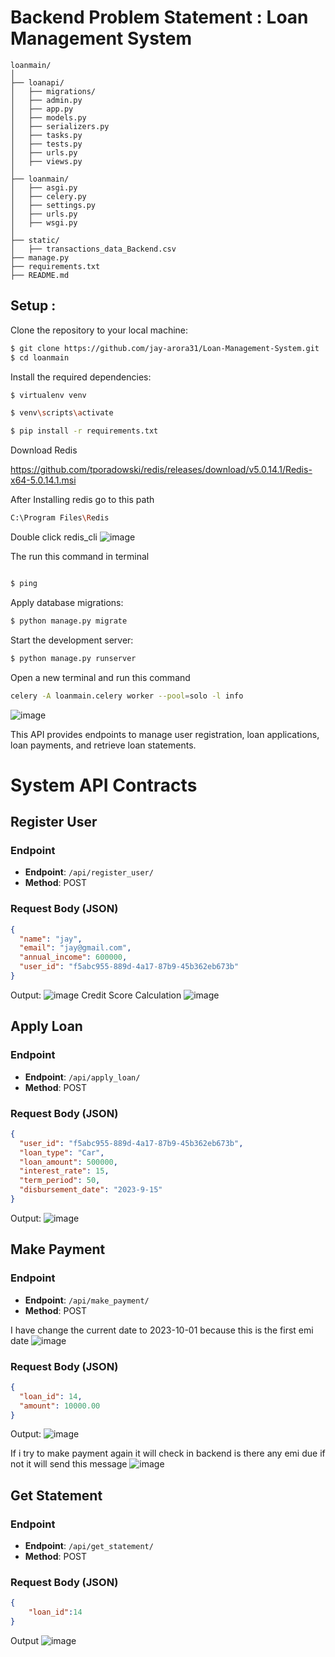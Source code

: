 
# Backend Problem Statement : Loan Management System


```plaintext
loanmain/
│
├── loanapi/
│   ├── migrations/
│   ├── admin.py
│   ├── app.py
│   ├── models.py
│   ├── serializers.py
│   ├── tasks.py
│   ├── tests.py
│   ├── urls.py
│   ├── views.py
│
├── loanmain/
│   ├── asgi.py
│   ├── celery.py
│   ├── settings.py
│   ├── urls.py
│   ├── wsgi.py
│
├── static/
│   ├── transactions_data_Backend.csv
├── manage.py
├── requirements.txt
├── README.md

```

<h2>Setup :</h2>

Clone the repository to your local machine:
```sh
$ git clone https://github.com/jay-arora31/Loan-Management-System.git
$ cd loanmain
```
Install the required dependencies:
```sh
$ virtualenv venv


```
```sh
$ venv\scripts\activate


```
```sh
$ pip install -r requirements.txt


```
Download Redis

https://github.com/tporadowski/redis/releases/download/v5.0.14.1/Redis-x64-5.0.14.1.msi

After Installing redis go to this path
```sh
C:\Program Files\Redis
```
Double click redis_cli
![image](https://github.com/jay-arora31/Loan-Management-System/assets/68243425/433d1b38-8af0-4397-b4da-c48a354a49e7)

The run this command in terminal

```sh

$ ping


```
Apply database migrations:
```sh
$ python manage.py migrate


```

Start the development server:
```sh
$ python manage.py runserver


```
Open a new terminal and run this command

```sh
celery -A loanmain.celery worker --pool=solo -l info
```
![image](https://github.com/jay-arora31/Loan-Management-System/assets/68243425/9e03ff82-bdb6-44be-8d9d-a8c90484ed53)

This API provides endpoints to manage user registration, loan applications, loan payments, and retrieve loan statements.
# System API Contracts

## Register User
### Endpoint
- **Endpoint**: `/api/register_user/`
- **Method**: POST

### Request Body (JSON)
```json
{
  "name": "jay",
  "email": "jay@gmail.com",
  "annual_income": 600000,
  "user_id": "f5abc955-889d-4a17-87b9-45b362eb673b"
}

```
Output:
![image](https://github.com/jay-arora31/Loan-Management-System/assets/68243425/3cbc7407-30f1-4ff2-acd2-3e17b5ef40ce)
Credit Score Calculation
![image](https://github.com/jay-arora31/Loan-Management-System/assets/68243425/e044e391-3112-4aa6-b531-6b051b945e23)



## Apply Loan
### Endpoint
- **Endpoint**: `/api/apply_loan/`
- **Method**: POST

### Request Body (JSON)
```json
{
  "user_id": "f5abc955-889d-4a17-87b9-45b362eb673b",
  "loan_type": "Car",
  "loan_amount": 500000,
  "interest_rate": 15,
  "term_period": 50,
  "disbursement_date": "2023-9-15"
}

```
Output:
![image](https://github.com/jay-arora31/Loan-Management-System/assets/68243425/17e0a974-35f2-48e2-8223-ad9d6e76e7d0)


## Make Payment  
### Endpoint
- **Endpoint**: `/api/make_payment/`
- **Method**: POST

I have change the current date to 2023-10-01 because this is the first emi date
![image](https://github.com/jay-arora31/Loan-Management-System/assets/68243425/21cc5899-fb99-4696-9aec-d1c85294ca36)

### Request Body (JSON)
```json
{
  "loan_id": 14,
  "amount": 10000.00
}

```

Output:
![image](https://github.com/jay-arora31/Loan-Management-System/assets/68243425/2545a525-6cc5-4c41-aa45-461b9236d435)


If i try to make payment again it will check in backend is there any emi due if not it will send this message
![image](https://github.com/jay-arora31/Loan-Management-System/assets/68243425/be63029f-8612-4a5e-8c95-44f3c03c33de)



## Get Statement
### Endpoint
- **Endpoint**: `/api/get_statement/`
- **Method**: POST

### Request Body (JSON)
```json
{
    "loan_id":14
}

```
Output
![image](https://github.com/jay-arora31/Loan-Management-System/assets/68243425/39dfcbc8-e357-4268-88c1-607c755c561a)



